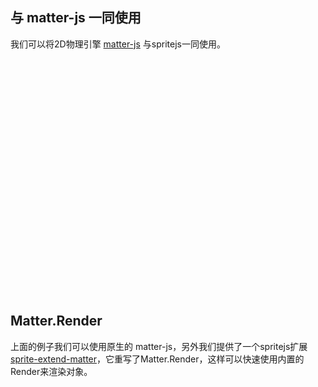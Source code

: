 <style>
  #simple-demo {
    width: 100%;
    padding-bottom: 75%;
  }
  #render-demo {
    width: 100%;
    padding-bottom: 75%;
  }
</style>

## 与 matter-js 一同使用

我们可以将2D物理引擎 [matter-js](https://github.com/liabru/matter-js) 与spritejs一同使用。

<div id="simple-demo" class="sprite-container"></div>

<!-- demo: simple-demo -->

## Matter.Render

上面的例子我们可以使用原生的 matter-js，另外我们提供了一个spritejs扩展 [sprite-extend-matter](https://github.com/spritejs/sprite-extend-matter)，它重写了Matter.Render，这样可以快速使用内置的Render来渲染对象。

<div id="render-demo" class="sprite-container"></div>

<!-- demo: render-demo -->

<script src="https://s5.ssl.qhres.com/!a75e6d57/sprite-extend-matter.js"></script>
<script src="/js/guide/matter.js"></script>
